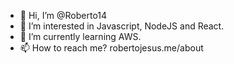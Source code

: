 - 👋 Hi, I’m @Roberto14
- 👀 I’m interested in Javascript, NodeJS and React.
- 🌱 I’m currently learning AWS.
- 📫 How to reach me? robertojesus.me/about

<!---
Roberto14/Roberto14 is a ✨ special ✨ repository because its `README.md` (this file) appears on your GitHub profile.
You can click the Preview link to take a look at your changes.
--->
